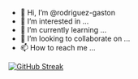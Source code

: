 - 👋 Hi, I’m @rodriguez-gaston
- 👀 I’m interested in ...
- 🌱 I’m currently learning ...
- 💞️ I’m looking to collaborate on ...
- 📫 How to reach me ...

<!---
rodriguez-gaston/rodriguez-gaston is a ✨ special ✨ repository because its `README.md` (this file) appears on your GitHub profile.
You can click the Preview link to take a look at your changes.
--->
[![GitHub Streak](http://github-readme-streak-stats.herokuapp.com?user=rodriguez-gaston&date_format=M%20j%5B%2C%20Y%5D)](https://git.io/streak-stats)
